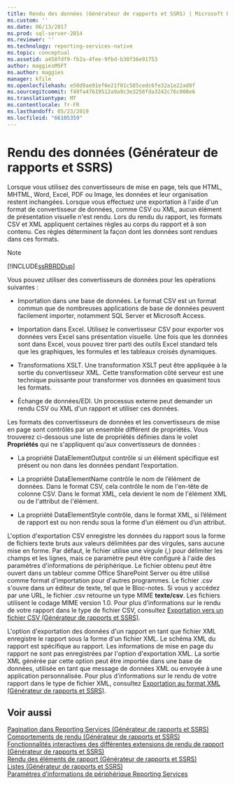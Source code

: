 ```yaml
---
title: Rendu des données (Générateur de rapports et SSRS) | Microsoft Docs
ms.custom: ''
ms.date: 06/13/2017
ms.prod: sql-server-2014
ms.reviewer: ''
ms.technology: reporting-services-native
ms.topic: conceptual
ms.assetid: a458fdf9-fb2a-4fee-9fbd-b38f36e91753
author: maggiesMSFT
ms.author: maggies
manager: kfile
ms.openlocfilehash: e50d9ae91ef6e21f01c585cedc6fe32a1e22ad8f
ms.sourcegitcommit: f40fa47619512a9a9c3e3258fda3242c76c008e6
ms.translationtype: MT
ms.contentlocale: fr-FR
ms.lasthandoff: 05/23/2019
ms.locfileid: "66105359"
---
```

# <a name="rendering-data-report-builder-and-ssrs"></a>Rendu des données (Générateur de rapports et SSRS)
  Lorsque vous utilisez des convertisseurs de mise en page, tels que HTML, MHTML, Word, Excel, PDF ou Image, les données et leur organisation restent inchangées. Lorsque vous effectuez une exportation à l'aide d'un format de convertisseur de données, comme CSV ou XML, aucun élément de présentation visuelle n'est rendu. Lors du rendu du rapport, les formats CSV et XML appliquent certaines règles au corps du rapport et à son contenu. Ces règles déterminent la façon dont les données sont rendues dans ces formats.  
  
> [!NOTE]  
>  [!INCLUDE[ssRBRDDup](../../includes/ssrbrddup-md.md)]  
  
 Vous pouvez utiliser des convertisseurs de données pour les opérations suivantes :  
  
-   Importation dans une base de données. Le format CSV est un format commun que de nombreuses applications de base de données peuvent facilement importer, notamment SQL Server et Microsoft Access.  
  
-   Importation dans Excel. Utilisez le convertisseur CSV pour exporter vos données vers Excel sans présentation visuelle. Une fois que les données sont dans Excel, vous pouvez tirer parti des outils Excel standard tels que les graphiques, les formules et les tableaux croisés dynamiques.  
  
-   Transformations XSLT. Une transformation XSLT peut être appliquée à la sortie du convertisseur XML. Cette transformation côté serveur est une technique puissante pour transformer vos données en quasiment tous les formats.  
  
-   Échange de données/EDI. Un processus externe peut demander un rendu CSV ou XML d'un rapport et utiliser ces données.  
  
 Les formats des convertisseurs de données et les convertisseurs de mise en page sont contrôlés par un ensemble différent de propriétés. Vous trouverez ci-dessous une liste de propriétés définies dans le volet **Propriétés** qui ne s'appliquent qu'aux convertisseurs de données :  
  
-   La propriété DataElementOutput contrôle si un élément spécifique est présent ou non dans les données pendant l’exportation.  
  
-   La propriété DataElementName contrôle le nom de l’élément de données. Dans le format CSV, cela contrôle le nom de l'en-tête de colonne CSV. Dans le format XML, cela devient le nom de l'élément XML ou de l'attribut de l'élément.  
  
-   La propriété DataElementStyle contrôle, dans le format XML, si l’élément de rapport est ou non rendu sous la forme d’un élément ou d’un attribut.  
  
 L'option d'exportation CSV enregistre les données du rapport sous la forme de fichiers texte bruts aux valeurs délimitées par des virgules, sans aucune mise en forme. Par défaut, le fichier utilise une virgule (,) pour délimiter les champs et les lignes, mais ce paramètre peut être configuré à l'aide des paramètres d'informations de périphérique. Le fichier obtenu peut être ouvert dans un tableur comme Office SharePoint Server ou être utilisé comme format d'importation pour d'autres programmes. Le fichier .csv s'ouvre dans un éditeur de texte, tel que le Bloc-notes. Si vous y accédez par une URL, le fichier .csv retourne un type MIME **texte/csv**. Les fichiers utilisent le codage MIME version 1.0. Pour plus d’informations sur le rendu de votre rapport dans le type de fichier CSV, consultez [Exportation vers un fichier CSV &#40;Générateur de rapports et SSRS&#41;](../report-builder/exporting-to-a-csv-file-report-builder-and-ssrs.md).  
  
 L'option d'exportation des données d'un rapport en tant que fichier XML enregistre le rapport sous la forme d'un fichier XML. Le schéma XML du rapport est spécifique au rapport. Les informations de mise en page du rapport ne sont pas enregistrées par l'option d'exportation XML. La sortie XML générée par cette option peut être importée dans une base de données, utilisée en tant que message de données XML ou envoyée à une application personnalisée. Pour plus d’informations sur le rendu de votre rapport dans le type de fichier XML, consultez [Exportation au format XML &#40;Générateur de rapports et SSRS&#41;](../report-builder/exporting-to-xml-report-builder-and-ssrs.md).  
  
## <a name="see-also"></a>Voir aussi  
 [Pagination dans Reporting Services &#40;Générateur de rapports et SSRS&#41;](pagination-in-reporting-services-report-builder-and-ssrs.md)   
 [Comportements de rendu &#40;Générateur de rapports et SSRS&#41;](rendering-behaviors-report-builder-and-ssrs.md)   
 [Fonctionnalités interactives des différentes extensions de rendu de rapport &#40;Générateur de rapports et SSRS&#41;](../report-builder/interactive-functionality-different-report-rendering-extensions.md)   
 [Rendu des éléments de rapport &#40;Générateur de rapports et SSRS&#41;](rendering-report-items-report-builder-and-ssrs.md)   
 [Listes &#40;Générateur de rapports et SSRS&#41;](tables-matrices-and-lists-report-builder-and-ssrs.md)   
 [Paramètres d’informations de périphérique Reporting Services](https://go.microsoft.com/fwlink/?LinkId=102515)  
  
  
